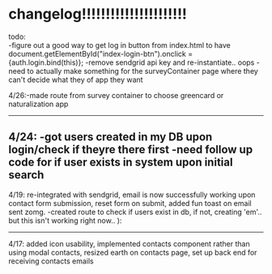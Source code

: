 
# changelog!!!!!!!!!!!!!!!!!!!!!!

todo:  
-figure out a good way to get log in button from index.html to have document.getElementById("index-login-btn").onclick = {auth.login.bind(this)};
-remove sendgrid api key and re-instantiate.. oops
-need to actually make something for the surveyContainer page where they can't decide what they of app they want

4/26:-made route from survey container to choose greencard or naturalization app

---------
4/24: -got users created in my DB upon login/check if theyre there first
-need follow up code for if user exists in system upon initial search
----------
 4/19: re-integrated with sendgrid, email is now successfully working upon contact form submission, reset form on submit, added fun toast on email sent zomg.
 -created route to check if users exist in db, if not, creating 'em'.. but this isn't working right now.. ):

---------
4/17: added icon usability, implemented contacts component rather than using modal contacts, resized earth on contacts page, set up back end for receiving contacts emails
